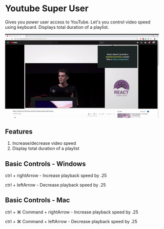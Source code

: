 # Youtube Super User
Gives you power user access to YouTube. Let's you control video speed using keyboard. Displays total duration of a playlist.
<p align="center">
  <img src="./banner.gif" alt="usage" />
</p>

## Features
1. Increase/decrease video speed
2. Display total duration of a playlist

## Basic Controls - Windows
ctrl + rightArrow - Increase playback speed by .25

ctrl + leftArrow - Decrease playback speed by .25

## Basic Controls - Mac
ctrl + ⌘ Command + rightArrow - Increase playback speed by .25

ctrl + ⌘ Command + leftArrow - Decrease playback speed by .25
